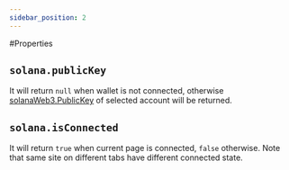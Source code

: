 ```yaml
---
sidebar_position: 2
---
```


#Properties

## `solana.publicKey`

It will return `null` when wallet is not connected, otherwise [solanaWeb3.PublicKey](https://solana-labs.github.io/solana-web3.js/classes/PublicKey.html)
of selected account will be returned.

## `solana.isConnected`

It will return `true` when current page is connected, `false` otherwise. Note
that same site on different tabs have different connected state.
